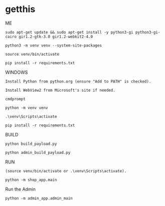 # getthis

ME

    sudo apt-get update && sudo apt-get install -y python3-gi python3-gi-cairo gir1.2-gtk-3.0 gir1.2-webkit2-4.0

    python3 -m venv venv --system-site-packages

    source venv/bin/activate

    pip install -r requirements.txt

WINDOWS

    Install Python from python.org (ensure "Add to PATH" is checked).

    Install WebView2 from Microsoft's site if needed.

    cmdprompt

    python -m venv venv

    .\venv\Scripts\activate

    pip install -r requirements.txt

BUILD


    python build_payload.py

    python admin_build_payload.py

RUN

    (source venv/bin/activate or .\venv\Scripts\activate).

    python -m shop_app.main

Run the Admin

    python -m admin_app.admin_main